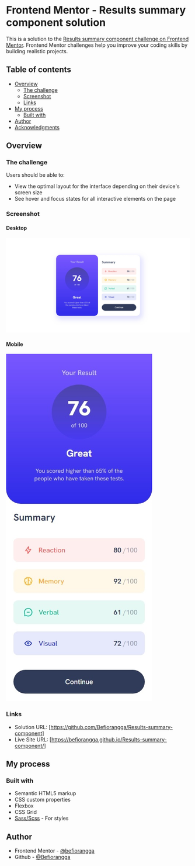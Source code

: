 # Frontend Mentor - Results summary component solution

This is a solution to the [Results summary component challenge on Frontend Mentor](https://www.frontendmentor.io/challenges/results-summary-component-CE_K6s0maV). Frontend Mentor challenges help you improve your coding skills by building realistic projects. 

## Table of contents

- [Overview](#overview)
  - [The challenge](#the-challenge)
  - [Screenshot](#screenshot)
  - [Links](#links)
- [My process](#my-process)
  - [Built with](#built-with)
- [Author](#author)
- [Acknowledgments](#acknowledgments)

## Overview

### The challenge

Users should be able to:

- View the optimal layout for the interface depending on their device's screen size
- See hover and focus states for all interactive elements on the page

### Screenshot

#### Desktop
![Design solution for Results summary component coding challenge](design/screenshot.jpg)

#### Mobile
![Design solution for Results summary component coding challenge](design/screenshot-mobile.jpeg)

### Links

- Solution URL: [https://github.com/Befiorangga/Results-summary-component]
- Live Site URL: [https://befiorangga.github.io/Results-summary-component/]

## My process

### Built with

- Semantic HTML5 markup
- CSS custom properties
- Flexbox
- CSS Grid
- [Sass/Scss](https://sass-lang.com/) - For styles



## Author

- Frontend Mentor - [@befiorangga](https://www.frontendmentor.io/profile/Befiorangga)
- Github - [@Befiorangga](https://github.com/Befiorangga)
